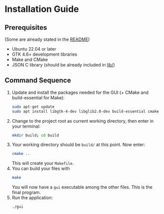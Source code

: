 # Installation Guide
## Prerequisites
(Some are already stated in the [README](../README.md))
- Ubuntu 22.04 or later
- GTK 4.6+ development libraries
- Make and CMake
- JSON C library (should be already included in [lib/](../lib/))

## Command Sequence

1. Update and install the packages needed for the GUI (+ CMake and build-essential for Make):
    ```bash
    sudo apt-get update
    sudo apt install libgtk-4-dev libglib2.0-dev build-essential cmake
    ```
2. Change to the project root as current working directory, then enter in your terminal:
    ```bash
    mkdir build; cd build
    ```
3. Your working directory should be `build/` at this point. Now enter:
    ```bash
    cmake ..
    ```
   This will create your `Makefile`.
4. You can build your files with
    ```bash
    make
    ```
   You will now have a `gui` executable among the other files. This is the final program.
5. Run the application:
    ```bash
    ./gui
    ```
